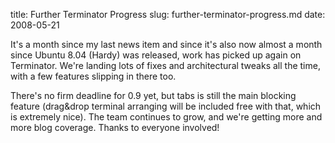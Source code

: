 title: Further Terminator Progress
slug: further-terminator-progress.md
date: 2008-05-21


It's a month since my last news item and since it's also now almost a month since Ubuntu 8.04 (Hardy) was released, work has picked up again on Terminator.
We're landing lots of fixes and architectural tweaks all the time, with a few features slipping in there too.

There's no firm deadline for 0.9 yet, but tabs is still the main blocking feature (drag&drop terminal arranging will be included free with that, which is extremely nice).
The team continues to grow, and we're getting more and more blog coverage. Thanks to everyone involved!
